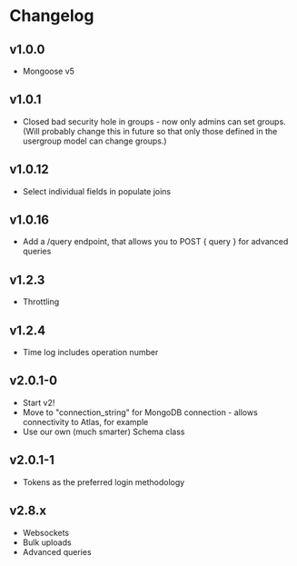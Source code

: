 # Changelog

## v1.0.0

- Mongoose v5

## v1.0.1

- Closed bad security hole in groups - now only admins can set groups. (Will probably change this in future so that only those defined in the usergroup model can change groups.)

## v1.0.12

- Select individual fields in populate joins

## v1.0.16

- Add a /query endpoint, that allows you to POST { query } for advanced queries

## v1.2.3

- Throttling

## v1.2.4

- Time log includes operation number

## v2.0.1-0

- Start v2!
- Move to "connection_string" for MongoDB connection - allows connectivity to Atlas, for example
- Use our own (much smarter) Schema class

## v2.0.1-1

- Tokens as the preferred login methodology

## v2.8.x

- Websockets
- Bulk uploads
- Advanced queries